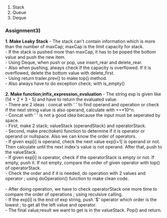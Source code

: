 1. Stack
2. Queue
3. Deque
 
<h3>Assignment3)</h3>
<b>1. Make Leaky Stack</b>
- The stack can't contain information which is more than the number of maxCap; maxCap is the limit capacity for stack.<br>
- If the stack is pushed more than maxCap, it has to be poped the bottom value and push the new item.<br>
- Using Deque, when push or pop, use insert_rear and delete_rear.<br>
- Also when pushing, always check if the capacity is overflowed. If it is overflowed, delete the bottom value with delete_first.<br>
- Using return trailer.prev() to make top() method.<br>
- Also always have to do exception check; with is_empty() <br><br>
<b>2. Make function;infix_expression_evaluation</b>
- The string exp is given like (14 + 2 * 3 - 5) and have to return the evaluated value.<br>
- There are 2 ideas : concat with ' ' to find operand and operation or check if the next string value is also operand, calculate with +=*10^n.<br>
- Concat with ' ' is not a good idea because the input must be seperated by space.<br>
- First, make 2 stack; valueStack (operandStack) and operatorStack.<br>
- Second, make prec(token) function to determine if it is operator or operand or nullspace. Also we can know the order of operators.<br>
- If given exp[i] is operand, check the next value exp[i+1] is operand or not. Then calculate until the next index's value is not operand. After that, push to the valueStack.<br>
- If given exp[i] is operator, check if the operatorStack is empty or not. If empty, push it. If not empty, compare the order of given operator with top() of operatorStack.<br>
- Check the order and if it is needed, do operation with 2 values and operator ; using doOperation() function to make clean code.<br><br>
- After doing operation, we have to check operatorStack one more time to compare the order of operations ; using reculsive calling.<br>
- If the exp[i] is the end of exp string, push '$' operator which order is the lowest ; to get all the left value and operator.<br>
- The final value;result we want to get is in the valueStack. Pop() and return.<br>
